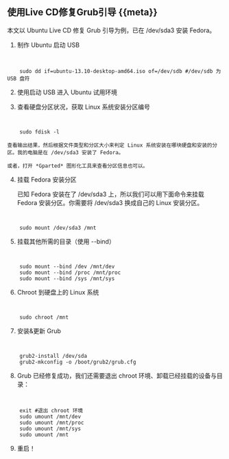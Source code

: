 使用Live CD修复Grub引导 {{meta}}
-----------------------------------------

本文以 Ubuntu Live CD 修复 Grub 引导为例，已在 /dev/sda3 安装 Fedora。

1. 制作 Ubuntu 启动 USB
	
    <pre class="prettyprint">
<code>
    sudo dd if=ubuntu-13.10-desktop-amd64.iso of=/dev/sdb #/dev/sdb 为 USB 盘符
</code>
</pre>

2. 使用启动 USB 进入 Ubuntu 试用环境

3. 查看硬盘分区状况，获取 Linux 系统安装分区编号

    <pre class="prettyprint">
<code>
    sudo fdisk -l
</code>
</pre>

    查看输出结果，然后根据文件类型和分区大小来判定 Linux 系统安装在哪块硬盘和安装的分区。我的电脑是在 /dev/sda3 安装了 Fedora。

    或者，打开 *Gparted* 图形化工具来查看分区信息也可以。

4. 挂载 Fedora 安装分区

    已知 Fedora 安装在了 /dev/sda3 上，所以我们可以用下面命令来挂载 Fedora 安装分区。你需要将 /dev/sda3 换成自己的 Linux 安装分区。

    <pre class="prettyprint">
<code>
    sudo mount /dev/sda3 /mnt
</code>
</pre>  

5. 挂载其他所需的目录（使用 --bind）

    <pre class="prettyprint">
<code>
    sudo mount --bind /dev /mnt/dev
    sudo mount --bind /proc /mnt/proc
    sudo mount --bind /sys /mnt/sys
</code>
</pre>

6. Chroot 到硬盘上的 Linux 系统

    <pre class="prettyprint">
<code>
    sudo chroot /mnt
</code>
</pre>

7. 安装&更新 Grub

    <pre class="prettyprint">
<code>
    grub2-install /dev/sda
    grub2-mkconfig -o /boot/grub2/grub.cfg
</code>
</pre>

8. Grub 已经修复成功，我们还需要退出 chroot 环境、卸载已经挂载的设备与目录：

    <pre class="prettyprint">
<code>
    exit #退出 chroot 环境
    sudo umount /mnt/dev
    sudo umount /mnt/proc
    sudo umount /mnt/sys
    sudo umount /mnt
</code>
</pre>

9. 重启！
